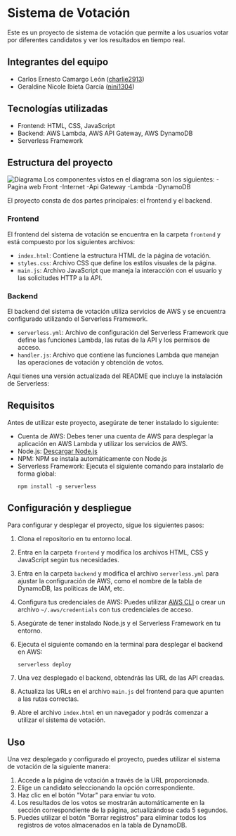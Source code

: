 # Sistema de Votación

Este es un proyecto de sistema de votación que permite a los usuarios votar por diferentes candidatos y ver los resultados en tiempo real.

## Integrantes del equipo

- Carlos Ernesto Camargo León ([charlie2913](https://github.com/charlie2913))
- Geraldine Nicole Ibieta García ([nini1304](https://github.com/nini1304))

## Tecnologías utilizadas

- Frontend: HTML, CSS, JavaScript
- Backend: AWS Lambda, AWS API Gateway, AWS DynamoDB
- Serverless Framework

## Estructura del proyecto
![Diagrama](Digrama.jpg)
Los componentes vistos en el diagrama son los siguientes:
-Pagina web Front
-Internet
-Api Gateway
-Lambda
-DynamoDB

El proyecto consta de dos partes principales: el frontend y el backend.

### Frontend

El frontend del sistema de votación se encuentra en la carpeta `frontend` y está compuesto por los siguientes archivos:

- `index.html`: Contiene la estructura HTML de la página de votación.
- `styles.css`: Archivo CSS que define los estilos visuales de la página.
- `main.js`: Archivo JavaScript que maneja la interacción con el usuario y las solicitudes HTTP a la API.

### Backend

El backend del sistema de votación utiliza servicios de AWS y se encuentra configurado utilizando el Serverless Framework.

- `serverless.yml`: Archivo de configuración del Serverless Framework que define las funciones Lambda, las rutas de la API y los permisos de acceso.
- `handler.js`: Archivo que contiene las funciones Lambda que manejan las operaciones de votación y obtención de votos.

Aquí tienes una versión actualizada del README que incluye la instalación de Serverless:

## Requisitos

Antes de utilizar este proyecto, asegúrate de tener instalado lo siguiente:

- Cuenta de AWS: Debes tener una cuenta de AWS para desplegar la aplicación en AWS Lambda y utilizar los servicios de AWS.
- Node.js: [Descargar Node.js](https://nodejs.org)
- NPM: NPM se instala automáticamente con Node.js
- Serverless Framework: Ejecuta el siguiente comando para instalarlo de forma global:
  ```
  npm install -g serverless
  ```

## Configuración y despliegue

Para configurar y desplegar el proyecto, sigue los siguientes pasos:

1. Clona el repositorio en tu entorno local.
2. Entra en la carpeta `frontend` y modifica los archivos HTML, CSS y JavaScript según tus necesidades.
3. Entra en la carpeta `backend` y modifica el archivo `serverless.yml` para ajustar la configuración de AWS, como el nombre de la tabla de DynamoDB, las políticas de IAM, etc.
4. Configura tus credenciales de AWS: Puedes utilizar [AWS CLI](https://aws.amazon.com/cli/) o crear un archivo `~/.aws/credentials` con tus credenciales de acceso.
5. Asegúrate de tener instalado Node.js y el Serverless Framework en tu entorno.
6. Ejecuta el siguiente comando en la terminal para desplegar el backend en AWS:

   ```bash
   serverless deploy
   ```

6. Una vez desplegado el backend, obtendrás las URL de las API creadas.
7. Actualiza las URLs en el archivo `main.js` del frontend para que apunten a las rutas correctas.
8. Abre el archivo `index.html` en un navegador y podrás comenzar a utilizar el sistema de votación.

## Uso

Una vez desplegado y configurado el proyecto, puedes utilizar el sistema de votación de la siguiente manera:

1. Accede a la página de votación a través de la URL proporcionada.
2. Elige un candidato seleccionando la opción correspondiente.
3. Haz clic en el botón "Votar" para enviar tu voto.
4. Los resultados de los votos se mostrarán automáticamente en la sección correspondiente de la página, actualizándose cada 5 segundos.
5. Puedes utilizar el botón "Borrar registros" para eliminar todos los registros de votos almacenados en la tabla de DynamoDB.


